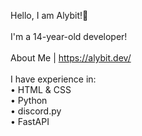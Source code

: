 Hello, I am Alybit!👋<br><br>
I'm a 14-year-old developer!<br><br>
About Me | https://alybit.dev/<br><br>
I have experience in:<br>
• HTML & CSS<br>
• Python<br>
• discord.py<br>
• FastAPI<br><br>
